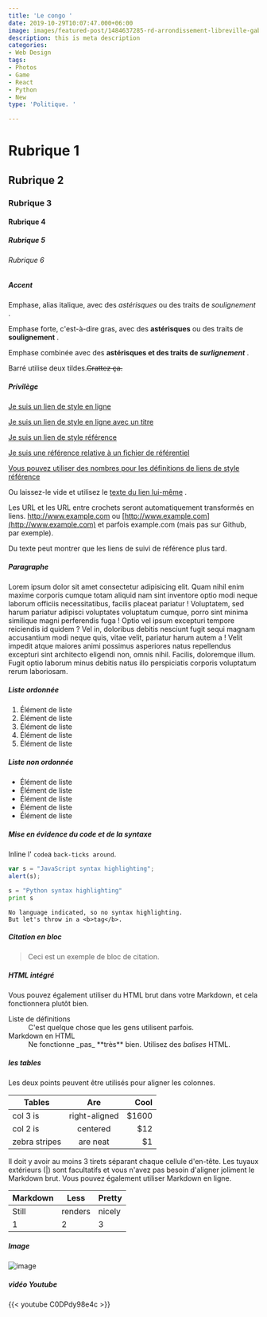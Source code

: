 ```yaml
---
title: 'Le congo '
date: 2019-10-29T10:07:47.000+06:00
image: images/featured-post/1484637285-rd-arrondissement-libreville-gabon-690x378.jpg
description: this is meta description
categories:
- Web Design
tags:
- Photos
- Game
- React
- Python
- New
type: 'Politique. '

---
```

# Rubrique 1

## Rubrique 2

### Rubrique 3

#### Rubrique 4

##### Rubrique 5

###### Rubrique 6

<h>

##### Accent

Emphase, alias italique, avec des _astérisques_ ou des traits de _soulignement_ .

Emphase forte, c'est-à-dire gras, avec des **astérisques** ou des traits de **soulignement** .

Emphase combinée avec des **astérisques et des traits de _surlignement_** .

Barré utilise deux tildes.~~Grattez ça.~~

<h>

##### Privilège

[Je suis un lien de style en ligne](https://www.google.com)

[Je suis un lien de style en ligne avec un titre](https://www.google.com "Google's Homepage")

[Je suis un lien de style référence](https://www.mozilla.org)

[Je suis une référence relative à un fichier de référentiel](../blob/master/LICENSE)

[Vous pouvez utiliser des nombres pour les définitions de liens de style référence](http://slashdot.org)

Ou laissez-le vide et utilisez le [texte du lien lui-même](http://www.reddit.com) .

Les URL et les URL entre crochets seront automatiquement transformés en liens. http://www.example.com ou [http://www.example.com](http://www.example.com) et parfois example.com (mais pas sur Github, par exemple).

Du texte peut montrer que les liens de suivi de référence plus tard.

<h>

##### Paragraphe

Lorem ipsum dolor sit amet consectetur adipisicing elit. Quam nihil enim maxime corporis cumque totam aliquid nam sint inventore optio modi neque laborum officiis necessitatibus, facilis placeat pariatur ! Voluptatem, sed harum pariatur adipisci voluptates voluptatum cumque, porro sint minima similique magni perferendis fuga ! Optio vel ipsum excepturi tempore reiciendis id quidem ? Vel in, doloribus debitis nesciunt fugit sequi magnam accusantium modi neque quis, vitae velit, pariatur harum autem a ! Velit impedit atque maiores animi possimus asperiores natus repellendus excepturi sint architecto eligendi non, omnis nihil. Facilis, doloremque illum. Fugit optio laborum minus debitis natus illo perspiciatis corporis voluptatum rerum laboriosam.

<h>

##### Liste ordonnée

1. Élément de liste
2. Élément de liste
3. Élément de liste
4. Élément de liste
5. Élément de liste

##### Liste non ordonnée

* Élément de liste
* Élément de liste
* Élément de liste
* Élément de liste
* Élément de liste

<h>

##### Mise en évidence du code et de la syntaxe

Inline l' `code`a `back-ticks around`.

```javascript
var s = "JavaScript syntax highlighting";
alert(s);
```

```python
s = "Python syntax highlighting"
print s
```

    No language indicated, so no syntax highlighting. 
    But let's throw in a <b>tag</b>.

<h>

##### Citation en bloc

> Ceci est un exemple de bloc de citation.

<h>

##### HTML intégré

Vous pouvez également utiliser du HTML brut dans votre Markdown, et cela fonctionnera plutôt bien.

<dl> <dt>Liste de définitions</dt> <dd>C'est quelque chose que les gens utilisent parfois.</dd>

<dt>Markdown en HTML</dt> <dd>Ne fonctionne _pas_   **très** bien. Utilisez des <em>balises</em> HTML.</dd> </dl>

<h>

##### les tables

Les deux points peuvent être utilisés pour aligner les colonnes.

| Tables | Are | Cool |
| --- | :---: | ---: |
| col 3 is | right-aligned | $1600 |
| col 2 is | centered | $12 |
| zebra stripes | are neat | $1 |

Il doit y avoir au moins 3 tirets séparant chaque cellule d'en-tête. Les tuyaux extérieurs (|) sont facultatifs et vous n'avez pas besoin d'aligner joliment le Markdown brut. Vous pouvez également utiliser Markdown en ligne.

| Markdown | Less | Pretty |
| --- | --- | --- |
| Still | renders | nicely |
| 1 | 2 | 3 |

<h>

##### Image

![image](../../images/post/post-1.jpg)

<h>

##### vidéo Youtube

{{< youtube C0DPdy98e4c >}}